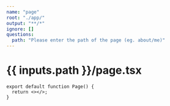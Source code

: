 ```yaml
---
name: "page"
root: "./app/"
output: "**/*"
ignore: []
questions:
  path: "Please enter the path of the page (eg. about/me)"
---
```


# {{ inputs.path }}/page.tsx

```tsx
export default function Page() {
  return <></>;
}

```